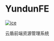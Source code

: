 # YundunFE

[![ice](https://img.shields.io/badge/developing%20with-ICE-2077ff.svg)](https://github.com/alibaba/ice)

云盾前端资源管理系统
